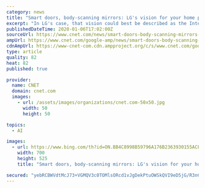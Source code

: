 ```yaml
---
category: news
title: "Smart doors, body-scanning mirrors: LG's vision for your home puts AI everywhere"
excerpt: "In LG's case, that vision could best be described as the Internet of Things on steroids, all driven by the continued evolution of artificial intelligence. \"I believe that this vision of AI innovation is meaningful because it enables us and encourages us to come up with more daring and innovative ideas for the future,\" said LG Electronics ..."
publishedDateTime: 2020-01-06T17:02:00Z
sourceUrl: https://www.cnet.com/news/smart-doors-body-scanning-mirrors-lgs-vision-for-your-home-puts-ai-everywhere/
ampUrl: https://www.cnet.com/google-amp/news/smart-doors-body-scanning-mirrors-lgs-vision-for-your-home-puts-ai-everywhere/
cdnAmpUrl: https://www-cnet-com.cdn.ampproject.org/c/s/www.cnet.com/google-amp/news/smart-doors-body-scanning-mirrors-lgs-vision-for-your-home-puts-ai-everywhere/
type: article
quality: 82
heat: 82
published: true

provider:
  name: CNET
  domain: cnet.com
  images:
    - url: /assets/images/organizations/cnet.com-50x50.jpg
      width: 50
      height: 50

topics:
  - AI

images:
  - url: https://www.bing.com/th?id=ON.BB4C8998B59796A176B2363930155ACF
    width: 700
    height: 525
    title: "Smart doors, body-scanning mirrors: LG's vision for your home puts AI everywhere"

secured: "yebRCBWVdtMcJ73+VGMQV3c0TOMlsORcd1vJgDekPtuOWSkQVI9eD5jG/R3nCCBTPOlsdZF2Zicl2YndAcYWcPG6pxZOLhtKgjX8VcwExIcs2oI04/lKzebo6D55TSl0mRKY9LNrGI+JIbiAX8bPCNFa2+gmJhjSLJv6h7rn6yXdnHe/w2Dtv5CqMnymwsF/AKMvLhA1QT8WaTNKTaXZkSvwg7VNHZ6UzSjjJmWVfrz6X0wDNXGNew0UXI5jLVnu4igDtdlLw5XjYsbGhYIUMw==;WpBeHMrLckFZaXePYSwUyA=="
---
```


